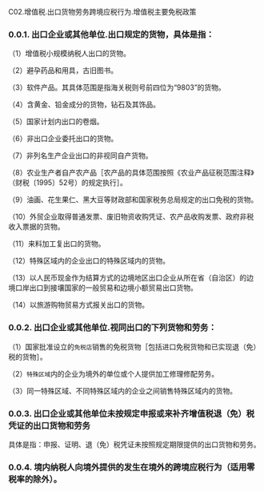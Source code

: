C02.增值税.出口货物劳务跨境应税行为.增值税主要免税政策

### 0.0.1. 出口企业或其他单位.出口规定的货物，具体是指：

（1）增值税小规模纳税人出口的货物。

（2）避孕药品和用具，古旧图书。

（3）软件产品。其具体范围是指海关税则号前四位为“9803”的货物。

（4）含黄金、铅金成分的货物，钻石及其饰品。

（5）国家计划内出口的卷烟。

（6）非出口企业委托出口的货物。

（7）非列名生产企业出口的非视同自产货物。

（8）农业生产者自产农产品［农产品的具体范围按照《农业产品征税范围注释》（财税〔1995〕52号）的规定执行］。

（9）油画、花生果仁、黑大豆等财政部和国家税务总局规定的出口免税的货物。

（10）外贸企业取得普通发票、废旧物资收购凭证、农产品收购发票、政府非税收入票据的货物。

（11）来料加工复出口的货物。

（12）特殊区域内的企业出口的特殊区域内的货物。

（13）以人民币现金作为结算方式的边境地区出口企业从所在省（自治区）的边境口岸出口到接壤国家的一般贸易和边境小额贸易出口货物。

（14）以旅游购物贸易方式报关出口的货物。

### 0.0.2. 出口企业或其他单位.视同出口的下列货物和劳务：

（1）国家批准设立的`免税店`销售的免税货物［包括进口免税货物和已实现退（免）税的货物］。

（2）`特殊区域`内的企业为境外的单位或个人提供加工修理修配劳务。

（3）同一特殊区域、不同特殊区域内的企业之间销售特殊区域内的货物。

### 0.0.3. 出口企业或其他单位未按规定申报或来补齐增值税退（免）税凭证的出口货物和劳务

具体是指：申报、证明、退（免）税凭证未按照规定期限提供的出口货物和劳务。

### 0.0.4. 境内纳税人向境外提供的发生在境外的跨境应税行为（适用零税率的除外）。
